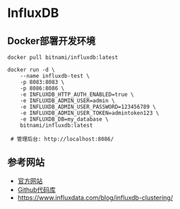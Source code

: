 # InfluxDB

## Docker部署开发环境

```shell
docker pull bitnami/influxdb:latest

docker run -d \
    --name influxdb-test \
    -p 8083:8083 \
    -p 8086:8086 \
    -e INFLUXDB_HTTP_AUTH_ENABLED=true \
    -e INFLUXDB_ADMIN_USER=admin \
    -e INFLUXDB_ADMIN_USER_PASSWORD=123456789 \
    -e INFLUXDB_ADMIN_USER_TOKEN=admintoken123 \
    -e INFLUXDB_DB=my_database \
    bitnami/influxdb:latest

 # 管理后台: http://localhost:8086/
```

## 参考网站

- [官方网站](https://www.influxdata.com/)
- [Github代码库](https://github.com/influxdata/influxdb)
- https://www.influxdata.com/blog/influxdb-clustering/